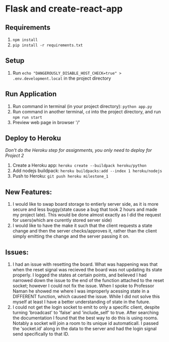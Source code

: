 # Flask and create-react-app
 
## Requirements
1. `npm install`
2. `pip install -r requirements.txt`

## Setup
1. Run `echo "DANGEROUSLY_DISABLE_HOST_CHECK=true" > .env.development.local` in the project directory

## Run Application
1. Run command in terminal (in your project directory): `python app.py`
2. Run command in another terminal, `cd` into the project directory, and run `npm run start`
3. Preview web page in browser '/'

## Deploy to Heroku
*Don't do the Heroku step for assignments, you only need to deploy for Project 2*
1. Create a Heroku app: `heroku create --buildpack heroku/python`
2. Add nodejs buildpack: `heroku buildpacks:add --index 1 heroku/nodejs`
3. Push to Heroku: `git push heroku milestone_1`

## New Features:
1. I would like to swap board storage to entierly server side, as it is more secure and less buggy(state cause a bug that took 2 hours and made my project late). This would be done almost exactly as I did the request for users(which are curently stored server side)
2. I would like to have the make it such that the client requests a state change and then the server checks/approves it, rather than the client simply emitting the change and the server passing it on.

## Issues:
1. I had an issue with resetting the board. What was happening was that when the reset signal was recieved the board was not updating its state properly. 
I logged the states at certain points, and believed I had narrowed down the issue to the end of the function attached to the reset socket; however I could not fix the issue.
When I spoke to Professor Naman he showed me where I was improperly acessing state in a DIFFERENT function, which caused the issue. 
While I did not solve this myself at least I have a better understanding of state in the future.
2. I could not get the login socket to emit to only a specific client, despite turning 'broadcast' to 'false' and 'include_self' to true.
After searching the documentation I found that the best way to do this is using rooms. Notably a socket will join a room to its unique id automaticall.
I passed the 'socket.id' along in the data to the server and had the login signal send specifically to that ID.
